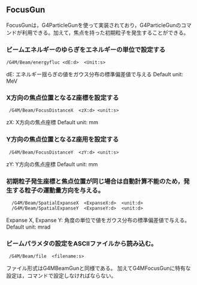 ## FocusGun
  FocusGunは，G4ParticleGunを使って実装されており，G4ParticleGunのコマンドが利用できる。加えて，焦点を持った初期粒子を発生することができる。
  
### ビームエネルギーのゆらぎをエネルギーの単位で設定する
```
/G4M/Beam/energyfluc <dE:d>  <Unit:s>
```
  dE:  エネルギー揺らぎの値をガウス分布の標準偏差値で与える
  Default unit:  MeV

### X方向の焦点位置となるZ座標を設定する
```
 /G4M/Beam/FocusDistanceX  <zX:d> <unit:s>
```
 zX:  X方向の焦点座標
 Default unit:  mm

### Y方向の焦点位置となるZ座用を設定する
```
 /G4M/Beam/FocusDistanceY  <zY:d> <unit:s>
```
 zY:  Y方向の焦点座標
 Default unit:  mm

### 初期粒子発生座標と焦点位置が同じ場合は自動計算不能のため，発生する粒子の運動量方向を与える。
```
  /G4M/Beam/SpatialExpanseX  <ExpanseX:d>  <unit:d>
  /G4M/Beam/SpatialExpanseY  <ExpanseY:d>  <unit:d>
```
   Expanse X, Expanse Y:  角度の単位で値をガウス分布の標準偏差値で与える。
   Default unit:  mrad

### ビームパラメタの設定をASCIIファイルから読み込む。
```
 /G4M/Beam/file  <filename:s>
```
ファイル形式はG4MBeamGunと同様である。
加えてG4MFocusGunに特有な設定は，コマンドで設定しなければならない。
